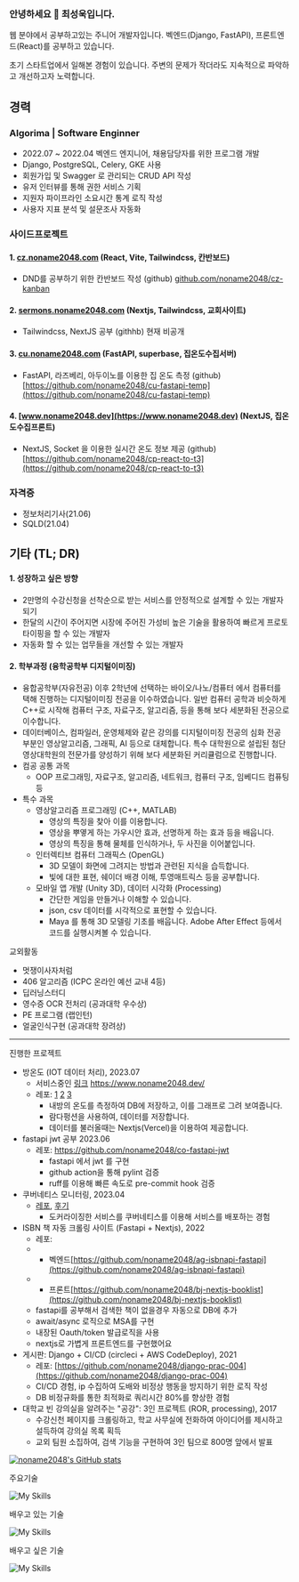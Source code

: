 ### 안녕하세요 👋 최성욱입니다.

웹 분야에서 공부하고있는 주니어 개발자입니다.
벡엔드(Django, FastAPI), 프론트엔드(React)를 공부하고 있습니다.

초기 스타트업에서 일해본 경험이 있습니다. 주변의 문제가 작더라도 지속적으로 파악하고 개선하고자 노력합니다.

## 경력
### Algorima | Software Enginner 
- 2022.07 ~ 2022.04 벡엔드 엔지니어, 채용담당자를 위한 프로그램 개발
- Django, PostgreSQL, Celery, GKE 사용
- 회원가입 및 Swagger 로 관리되는 CRUD API 작성
- 유저 인터뷰를 통해 권한 서비스 기획
- 지원자 파이프라인 소요시간 통계 로직 작성
- 사용자 지표 분석 및 설문조사 자동화

### 사이드프로젝트

#### 1. [cz.noname2048.com](https://cz.noname2048.com) (React, Vite, Tailwindcss, 칸반보드)
- DND를 공부하기 위한 칸반보드 작성 (github) [github.com/noname2048/cz-kanban](https://github.com/noname2048/cz-kanban)

#### 2. [sermons.noname2048.com](https://sermons.noname2048.com/playlist/recent) (Nextjs, Tailwindcss, 교회사이트)
- Tailwindcss, NextJS 공부 (githhb) 현재 비공개

#### 3. [cu.noname2048.com](https://cu.noname2048.com) (FastAPI, superbase, 집온도수집서버)
- FastAPI, 라즈베리, 아두이노를 이용한 집 온도 측정 (github) [https://github.com/noname2048/cu-fastapi-temp](https://github.com/noname2048/cu-fastapi-temp)

#### 4. [www.noname2048.dev](https://www.noname2048.dev) (NextJS, 집온도수집프론트)
- NextJS, Socket 을 이용한 실시간 온도 정보 제공 (github) [https://github.com/noname2048/cp-react-to-t3](https://github.com/noname2048/cp-react-to-t3)


### 자격증
* 정보처리기사(21.06)
* SQLD(21.04)

## 기타 (TL; DR)
#### 1. 성장하고 싶은 방향
* 2만명의 수강신청을 선착순으로 받는 서비스를 안정적으로 설계할 수 있는 개발자되기
* 한달의 시간이 주어지면 시장에 주어진 가성비 높은 기술을 활용하여 빠르게 프로토타이핑을 할 수 있는 개발자
* 자동화 할 수 있는 업무들을 개선할 수 있는 개발자

#### 2. 학부과정 (융학공학부 디지털이미징)
* 융합공학부(자유전공) 이후 2학년에 선택하는 바이오/나노/컴퓨터 에서 컴퓨터를 택해 진행하는 디지털이미징 전공을 이수하였습니다. 일반 컴퓨터 공학과 비슷하게 C++로 시작해 컴퓨터 구조, 자료구조, 알고리즘, 등을 통해 보다 세분화된 전공으로 이수합니다.
* 데이터베이스, 컴파일러, 운영체제와 같은 강의를 디지털이미징 전공의 심화 전공 부분인 영상알고리즘, 그래픽, AI 등으로 대체합니다.  특수 대학원으로 설립된 첨단영상대학원의 전문가를 양성하기 위해 보다 세분화된 커리큘럼으로 진행합니다. 
* 컴공 공통 과목
  - OOP 프로그래밍, 자료구조, 알고리즘, 네트워크, 컴퓨터 구조, 임베디드 컴퓨팅 등
* 특수 과목
  - 영상알고리즘 프로그래밍 (C++, MATLAB)
    - 영상의 특징을 찾아 이를 이용합니다.
    - 영상을 뿌옇게 하는 가우시안 효과, 선명하게 하는 효과 등을 배웁니다.
    - 영상의 특징을 통해 물체를 인식하거나, 두 사진을 이어붙입니다.
  - 인터렉티브 컴퓨터 그래픽스 (OpenGL)
    - 3D 모델이 화면에 그려지는 방법과 관련된 지식을 습득합니다.
    - 빛에 대한 표현, 쉐이더 배경 이해, 투영매트릭스 등을 공부합니다.
  - 모바일 앱 개발 (Unity 3D), 데이터 시각화 (Processing)
    - 간단한 게임을 만들거나 이해할 수 있습니다.
    - json, csv 데이터를 시각적으로 표현할 수 있습니다.
    - Maya 를 통해 3D 모델링 기초를 배웁니다. Adobe After Effect 등에서 코드를 실행시켜볼 수 있습니다.

교외활동
* 멋쟁이사자처럼
* 406 알고리즘 (ICPC 온라인 예선 교내 4등)
* 딥러닝스터디
* 영수증 OCR 전처리 (공과대학 우수상)
* PE 프로그램 (랩인턴)
* 얼굴인식구현 (공과대학 장려상)

---

진행한 프로젝트
* 방온도 (IOT 데이터 처리), 2023.07
  * 서비스중인 [링크](https://www.noname2048.dev/) https://www.noname2048.dev/
  * 레포: [1](https://github.com/noname2048/cp-react-to-t3) [2](https://github.com/noname2048/cj-rasp) [3](https://github.com/noname2048/ci-aws-lambda)
    * 내방의 온도를 측정하여 DB에 저장하고, 이를 그래프로 그려 보여줍니다.
    * 람다펑션을 사용하여, 데이터를 저장합니다.
    * 데이터를 불러올때는 Nextjs(Vercel)을 이용하여 제공합니다.
* fastapi jwt 공부 2023.06
  * 레포: https://github.com/noname2048/co-fastapi-jwt
    * fastapi 에서 jwt 를 구현
    * github action을 통해 pylint 검증
    * ruff를 이용해 빠른 속도로 pre-commit hook 검증  
* 쿠버네티스 모니터링, 2023.04
  *  [레포](https://github.com/noname2048/ce-numble-k8s-monitoring), [후기](https://velog.io/@noname2048/%EB%84%98%EB%B8%94-%EB%94%A5%EB%8B%A4%EC%9D%B4%EB%B8%8C-%ED%9B%84%EA%B8%B0)
     * 도커라이징한 서비스를 쿠버네티스를 이용해 서비스를 배포하는 경험 
* ISBN 책 자동 크롤링 사이트 (Fastapi + Nextjs), 2022
  * 레포: 
  * * 벡엔드[https://github.com/noname2048/ag-isbnapi-fastapi](https://github.com/noname2048/ag-isbnapi-fastapi)
  * * 프론트[https://github.com/noname2048/bj-nextjs-booklist](https://github.com/noname2048/bj-nextjs-booklist)
  * fastapi를 공부해서 검색한 책이 없을경우 자동으로 DB에 추가
  * await/async 로직으로 MSA를 구현
  * 내장된 Oauth/token 발급로직을 사용
  * nextjs로 가볍게 프론트엔드를 구현했어요
* 게시판: Django + CI/CD (circleci + AWS CodeDeploy), 2021
  * 레포: [https://github.com/noname2048/django-prac-004](https://github.com/noname2048/django-prac-004)
  * CI/CD 경험, ip 수집하여 도배와 비정상 행동을 방지하기 위한 로직 작성
  * DB 비정규화를 통한 최적화로 쿼리시간 80%를 향상한 경험
* 대학교 빈 강의실을 알려주는 "공강": 3인 프로젝트 (ROR, processing), 2017
  * 수강신천 페이지를 크롤링하고, 학교 사무실에 전화하여 아이디어를 제시하고 설득하여 강의실 목록 획득 
  * 교외 팀원 소집하여, 검색 기능을 구현하여 3인 팀으로 800명 앞에서 발표



[![noname2048's GitHub stats](https://github-readme-stats.vercel.app/api?username=noname2048)](https://github.com/anuraghazra/github-readme-stats)

주요기술

![My Skills](https://skillicons.dev/icons?i=django,py,fastapi)

배우고 있는 기술

![My Skills](https://skillicons.dev/icons?i=postgres,docker,kubernetes,githubactions,react)

배우고 싶은 기술

![My Skills](https://skillicons.dev/icons?i=ts,nestjs,nextjs,neovim,rust)

<!--
**noname2048/noname2048** is a ✨ _special_ ✨ repository because its `README.md` (this file) appears on your GitHub profile.

Here are some ideas to get you started:

- 🔭 I’m currently working on ...
- 🌱 I’m currently learning ...
- 👯 I’m looking to collaborate on ...
- 🤔 I’m looking for help with ...
- 💬 Ask me about ...
- 📫 How to reach me: ...
- 😄 Pronouns: ...
- ⚡ Fun fact: ...
-->
